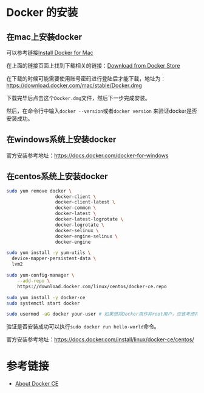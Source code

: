# Docker 的安装

## 在mac上安装docker

可以参考链接[Install Docker for Mac](https://docs.docker.com/docker-for-mac/install/)

在上面的链接页面上找到下载相关的链接：[Download from Docker Store](https://store.docker.com/editions/community/docker-ce-desktop-mac)

在下载的时候可能需要使用账号密码进行登陆后才能下载，地址为：https://download.docker.com/mac/stable/Docker.dmg

下载完毕后点击这个`Docker.dmg`文件，然后下一步完成安装。

然后，在命令行中输入`docker --version`或者`docker version` 来验证docker是否安装成功。

## 在windows系统上安装docker

官方安装参考地址：https://docs.docker.com/docker-for-windows

## 在centos系统上安装docker

```bash
sudo yum remove docker \
                  docker-client \
                  docker-client-latest \
                  docker-common \
                  docker-latest \
                  docker-latest-logrotate \
                  docker-logrotate \
                  docker-selinux \
                  docker-engine-selinux \
                  docker-engine

sudo yum install -y yum-utils \
  device-mapper-persistent-data \
  lvm2

sudo yum-config-manager \
    --add-repo \
    https://download.docker.com/linux/centos/docker-ce.repo

sudo yum install -y docker-ce
sudo systemctl start docker

sudo usermod -aG docker your-user # 如果想将Docker用作非root用户，应该考虑将当前用户添加到docker组
```

验证是否安装成功可以执行`sudo docker run hello-world`命令。

官方安装参考地址：https://docs.docker.com/install/linux/docker-ce/centos/

# 参考链接

* [About Docker CE](https://docs.docker.com/install/)
